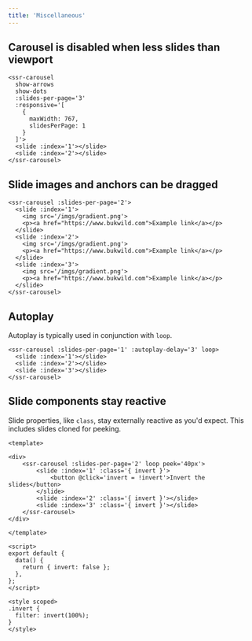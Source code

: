 ```yaml
---
title: 'Miscellaneous'
---
```


## Carousel is disabled when less slides than viewport

<demos-misc-disabling></demos-misc-disabling>

```vue
<ssr-carousel
  show-arrows
  show-dots
  :slides-per-page='3'
  :responsive='[
    {
      maxWidth: 767,
      slidesPerPage: 1
    }
  ]'>
  <slide :index='1'></slide>
  <slide :index='2'></slide>
</ssr-carousel>
```

## Slide images and anchors can be dragged

<demos-misc-drag-children></demos-misc-drag-children>

```vue
<ssr-carousel :slides-per-page='2'>
  <slide :index='1'>
    <img src='/imgs/gradient.png'>
    <p><a href="https://www.bukwild.com">Example link</a></p>
  </slide>
  <slide :index='2'>
    <img src='/imgs/gradient.png'>
    <p><a href="https://www.bukwild.com">Example link</a></p>
  </slide>
  <slide :index='3'>
    <img src='/imgs/gradient.png'>
    <p><a href="https://www.bukwild.com">Example link</a></p>
  </slide>
</ssr-carousel>
```

## Autoplay

Autoplay is typically used in conjunction with `loop`.

<demos-misc-autoplay></demos-misc-autoplay>

```vue
<ssr-carousel :slides-per-page='1' :autoplay-delay='3' loop>
  <slide :index='1'></slide>
  <slide :index='2'></slide>
  <slide :index='3'></slide>
</ssr-carousel>
```

## Slide components stay reactive

Slide properties, like `class`, stay externally reactive as you'd expect. This includes slides cloned for peeking.

<demos-misc-reactivity></demos-misc-reactivity>

```vue
<template>

<div>
	<ssr-carousel :slides-per-page='2' loop peek='40px'>
		<slide :index='1' :class='{ invert }'>
			<button @click='invert = !invert'>Invert the slides</button>
		</slide>
		<slide :index='2' :class='{ invert }'></slide>
		<slide :index='3' :class='{ invert }'></slide>
	</ssr-carousel>
</div>

</template>

<script>
export default {
  data() {
    return { invert: false };
  },
};
</script>

<style scoped>
.invert {
  filter: invert(100%);
}
</style>

```
